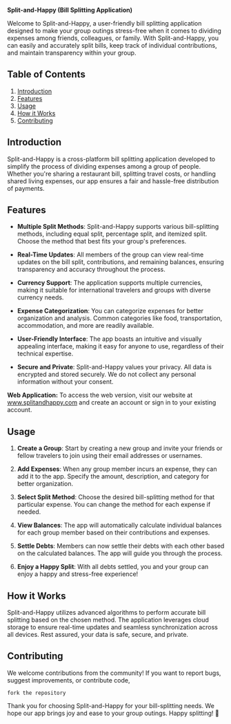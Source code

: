 **Split-and-Happy (Bill Splitting Application)**

Welcome to Split-and-Happy, a user-friendly bill splitting application designed to make your group outings stress-free when it comes to dividing expenses among friends, colleagues, or family. With Split-and-Happy, you can easily and accurately split bills, keep track of individual contributions, and maintain transparency within your group.

## Table of Contents

1. [Introduction](#introduction)
2. [Features](#features)
3. [Usage](#usage)
4. [How it Works](#how-it-works)
5. [Contributing](#contributing)

## Introduction

Split-and-Happy is a cross-platform bill splitting application developed to simplify the process of dividing expenses among a group of people. 
Whether you're sharing a restaurant bill, splitting travel costs, or handling shared living expenses, our app ensures a fair and hassle-free distribution of payments.

## Features

- **Multiple Split Methods**: Split-and-Happy supports various bill-splitting methods, including equal split, percentage split, and itemized split. Choose the method that best fits your group's preferences.

- **Real-Time Updates**: All members of the group can view real-time updates on the bill split, contributions, and remaining balances, ensuring transparency and accuracy throughout the process.

- **Currency Support**: The application supports multiple currencies, making it suitable for international travelers and groups with diverse currency needs.

- **Expense Categorization**: You can categorize expenses for better organization and analysis. Common categories like food, transportation, accommodation, and more are readily available.

- **User-Friendly Interface**: The app boasts an intuitive and visually appealing interface, making it easy for anyone to use, regardless of their technical expertise.

- **Secure and Private**: Split-and-Happy values your privacy. All data is encrypted and stored securely. We do not collect any personal information without your consent.

**Web Application:**
To access the web version, visit our website at www.splitandhappy.com and create an account or sign in to your existing account.

## Usage

1. **Create a Group**: Start by creating a new group and invite your friends or fellow travelers to join using their email addresses or usernames.

2. **Add Expenses**: When any group member incurs an expense, they can add it to the app. Specify the amount, description, and category for better organization.

3. **Select Split Method**: Choose the desired bill-splitting method for that particular expense. You can change the method for each expense if needed.

4. **View Balances**: The app will automatically calculate individual balances for each group member based on their contributions and expenses.

5. **Settle Debts**: Members can now settle their debts with each other based on the calculated balances. The app will guide you through the process.

6. **Enjoy a Happy Split**: With all debts settled, you and your group can enjoy a happy and stress-free experience!

## How it Works

Split-and-Happy utilizes advanced algorithms to perform accurate bill splitting based on the chosen method. 
The application leverages cloud storage to ensure real-time updates and seamless synchronization across all devices. 
Rest assured, your data is safe, secure, and private.

## Contributing

We welcome contributions from the community! If you want to report bugs, suggest improvements, or contribute code,

`fork the repository `


Thank you for choosing Split-and-Happy for your bill-splitting needs. We hope our app brings joy and ease to your group outings. Happy splitting! 🎉
